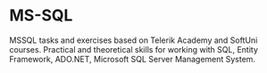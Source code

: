 # MS-SQL
MSSQL tasks and exercises based on Telerik Academy and SoftUni courses.
Practical and theoretical skills for working with SQL, Entity Framework, ADO.NET, Microsoft SQL Server Management System.
